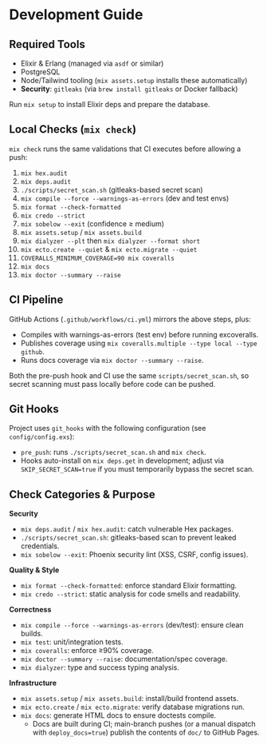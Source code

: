 # Development Guide

## Required Tools

- Elixir & Erlang (managed via `asdf` or similar)
- PostgreSQL
- Node/Tailwind tooling (`mix assets.setup` installs these automatically)
- **Security**: `gitleaks` (via `brew install gitleaks` or Docker fallback)

Run `mix setup` to install Elixir deps and prepare the database.

## Local Checks (`mix check`)

`mix check` runs the same validations that CI executes before allowing a push:

1. `mix hex.audit`
2. `mix deps.audit`
3. `./scripts/secret_scan.sh` (gitleaks-based secret scan)
4. `mix compile --force --warnings-as-errors` (dev and test envs)
5. `mix format --check-formatted`
6. `mix credo --strict`
7. `mix sobelow --exit` (confidence ≥ medium)
8. `mix assets.setup` / `mix assets.build`
9. `mix dialyzer --plt` then `mix dialyzer --format short`
10. `mix ecto.create --quiet` & `mix ecto.migrate --quiet`
11. `COVERALLS_MINIMUM_COVERAGE=90 mix coveralls`
12. `mix docs`
13. `mix doctor --summary --raise`

## CI Pipeline

GitHub Actions (`.github/workflows/ci.yml`) mirrors the above steps, plus:

- Compiles with warnings-as-errors (test env) before running excoveralls.
- Publishes coverage using `mix coveralls.multiple --type local --type github`.
- Runs docs coverage via `mix doctor --summary --raise`.

Both the pre-push hook and CI use the same `scripts/secret_scan.sh`, so secret
scanning must pass locally before code can be pushed.

## Git Hooks

Project uses `git_hooks` with the following configuration (see `config/config.exs`):

- `pre_push`: runs `./scripts/secret_scan.sh` and `mix check`.
- Hooks auto-install on `mix deps.get` in development; adjust via
  `SKIP_SECRET_SCAN=true` if you must temporarily bypass the secret scan.

## Check Categories & Purpose

**Security**
- `mix deps.audit` / `mix hex.audit`: catch vulnerable Hex packages.
- `./scripts/secret_scan.sh`: gitleaks-based scan to prevent leaked credentials.
- `mix sobelow --exit`: Phoenix security lint (XSS, CSRF, config issues).

**Quality & Style**
- `mix format --check-formatted`: enforce standard Elixir formatting.
- `mix credo --strict`: static analysis for code smells and readability.

**Correctness**
- `mix compile --force --warnings-as-errors` (dev/test): ensure clean builds.
- `mix test`: unit/integration tests.
- `mix coveralls`: enforce ≥90% coverage.
- `mix doctor --summary --raise`: documentation/spec coverage.
- `mix dialyzer`: type and success typing analysis.

**Infrastructure**
- `mix assets.setup` / `mix assets.build`: install/build frontend assets.
- `mix ecto.create` / `mix ecto.migrate`: verify database migrations run.
- `mix docs`: generate HTML docs to ensure doctests compile.
  - Docs are built during CI; main-branch pushes (or a manual dispatch with
    `deploy_docs=true`) publish the contents of `doc/` to GitHub Pages.
